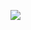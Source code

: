 <a href="https://github.com/dcavalei/minitalk/blob/main/resources/subject.pdf" target="_blank"> <img src="https://user-images.githubusercontent.com/80326272/146930226-d32bc281-1357-429b-9f2a-03fe8f280e2f.png" > </a>
